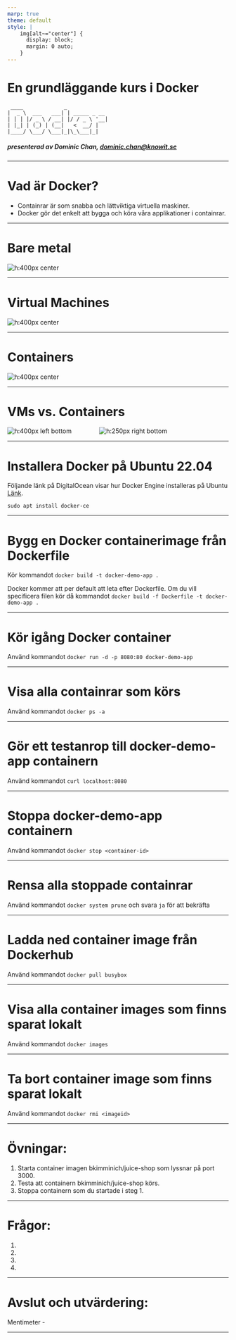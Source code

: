 ```yaml
---
marp: true
theme: default
style: |
    img[alt~="center"] {
      display: block;
      margin: 0 auto;
    }
---
```


# En grundläggande kurs i Docker

```
 ____             _                
|  _ \  ___   ___| | _____ _ __  
| | | |/ _ \ / __| |/ / _ \ '__| 
| |_| | (_) | (__|   <  __/ |   
|____/ \___/ \___|_|\_\___|_|   

```
##### presenterad av Dominic Chan, dominic.chan@knowit.se

---

# Vad är Docker?

- Containrar är som snabba och lättviktiga virtuella maskiner.
- Docker gör det enkelt att bygga och köra våra applikationer i containrar.

 
---

# Bare metal
![h:400px center](./images/baremetal.png)


---

# Virtual Machines
![h:400px center](./images/VM_arch.png)


---

# Containers
![h:400px center](./images/containers.png)


---

# VMs vs. Containers
![h:400px left bottom](./images/VM_arch.png)&nbsp;&nbsp;&nbsp;&nbsp;&nbsp;&nbsp;&nbsp;&nbsp;&nbsp;&nbsp;&nbsp;&nbsp;&nbsp;&nbsp;&nbsp;&nbsp;![h:250px right bottom](./images/containers.png)


---

# Installera Docker på Ubuntu 22.04
Följande länk på DigitalOcean visar hur Docker Engine installeras på Ubuntu [Länk](https://www.digitalocean.com/community/tutorials/how-to-install-and-use-docker-on-ubuntu-22-04).

`sudo apt install docker-ce`

---

# Bygg en Docker containerimage från Dockerfile

Kör kommandot `docker build -t docker-demo-app .`

Docker kommer att per default att leta efter Dockerfile. Om du vill specificera filen kör då kommandot `docker build -f Dockerfile -t docker-demo-app .`

---

# Kör igång Docker container

Använd kommandot `docker run -d -p 8080:80 docker-demo-app`

---

# Visa alla containrar som körs

Använd kommandot `docker ps -a`

---

# Gör ett testanrop till docker-demo-app containern

Använd kommandot `curl localhost:8080`

---

# Stoppa docker-demo-app containern

Använd kommandot `docker stop <container-id>`

---

# Rensa alla stoppade containrar

Använd kommandot `docker system prune` och svara `ja` för att bekräfta

---

# Ladda ned container image från Dockerhub

Använd kommandot `docker pull busybox`

---

# Visa alla container images som finns sparat lokalt

Använd kommandot `docker images`

---

# Ta bort container image som finns sparat lokalt

Använd kommandot `docker rmi <imageid>`

---

# Övningar:
1. Starta container imagen bkimminich/juice-shop som lyssnar på port 3000.
2. Testa att containern bkimminich/juice-shop körs.
3. Stoppa containern som du startade i steg 1.

---

# Frågor:
1. 
2. 
3. 
4. 

---

# Avslut och utvärdering:

Mentimeter - 

---
